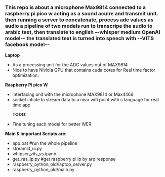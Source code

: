 <h3>This repo is about a microphone Max9814 connected to a raspberry pi pico w acting as a sound acuire and 
transmit unit.
then running a server to concatenate, process adc values as audio
a pipeline of two models run to transcripe the audio to arabic text, then 
translate to english --whisper medium OpenAI model--
the translated text is turned into speech with --VITS facebook model--</h3>

**Laptop**
<ul><li>As a processing unit for the ADC values out of MAX9814</li>
<li>Nice to have Nividia GPU that contains cuda cores for Real time factor optimization.</li>
</ul>

**Raspberry Pi pico W**
<ul>
  <li>
interfacing unit with the microphone MAX9814 or Max4466
  </li>
  <li>
socket intiate to stream data to a near wifi point with c language for real time app
</li>

**TODO:**
  </li>
  <li>
    Fine tuning each model for better WER
  </li>
</ul>

**Main & important Scripts are:**
<ul>
  <li>
  app.bat   #run the whole pipeline
  </li>
  <li>
  streamlit_ui.py 
  </li>
  <li>
  whipser_vits_vs.ipynb
  </li>
  <li>
  get_ras_ip.py #get raspberry pi ip by arp response
  </li>
  <li>
  raspberry_python_old/laptop_server.py
  </li>
  <li>
  raspberry_python_old/main.py
  </li>
</ul>
